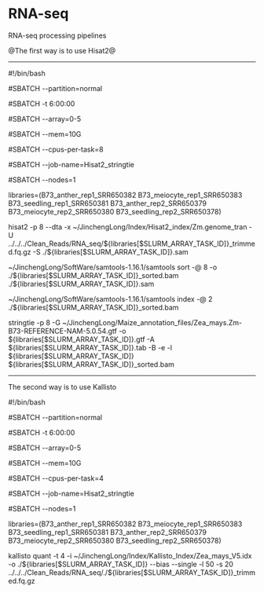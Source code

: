 # RNA-seq
RNA-seq processing pipelines

@The first way is to use Hisat2@
_________________________________________

#!/bin/bash

#SBATCH --partition=normal

#SBATCH -t 6:00:00

#SBATCH --array=0-5

#SBATCH --mem=10G

#SBATCH --cpus-per-task=8

#SBATCH --job-name=Hisat2_stringtie

#SBATCH --nodes=1

libraries=(B73_anther_rep1_SRR650382 B73_meiocyte_rep1_SRR650383 B73_seedling_rep1_SRR650381 B73_anther_rep2_SRR650379 B73_meiocyte_rep2_SRR650380 B73_seedling_rep2_SRR650378)

hisat2 -p 8 --dta -x ~/JinchengLong/Index/Hisat2_index/Zm.genome_tran -U ../../../Clean_Reads/RNA_seq/${libraries[$SLURM_ARRAY_TASK_ID]}_trimmed.fq.gz -S ./${libraries[$SLURM_ARRAY_TASK_ID]}.sam

~/JinchengLong/SoftWare/samtools-1.16.1/samtools sort -@ 8 -o ./${libraries[$SLURM_ARRAY_TASK_ID]}_sorted.bam ./${libraries[$SLURM_ARRAY_TASK_ID]}.sam

~/JinchengLong/SoftWare/samtools-1.16.1/samtools index -@ 2 ./${libraries[$SLURM_ARRAY_TASK_ID]}_sorted.bam

stringtie -p 8 -G ~/JinchengLong/Maize_annotation_files/Zea_mays.Zm-B73-REFERENCE-NAM-5.0.54.gtf -o ${libraries[$SLURM_ARRAY_TASK_ID]}.gtf -A ${libraries[$SLURM_ARRAY_TASK_ID]}.tab -B -e -l ${libraries[$SLURM_ARRAY_TASK_ID]} ${libraries[$SLURM_ARRAY_TASK_ID]}_sorted.bam

______________________________________________________________________________________________________________________________________________

The second way is to use Kallisto

#!/bin/bash

#SBATCH --partition=normal

#SBATCH -t 6:00:00

#SBATCH --array=0-5

#SBATCH --mem=10G

#SBATCH --cpus-per-task=4

#SBATCH --job-name=Hisat2_stringtie

#SBATCH --nodes=1

libraries=(B73_anther_rep1_SRR650382 B73_meiocyte_rep1_SRR650383 B73_seedling_rep1_SRR650381 B73_anther_rep2_SRR650379 B73_meiocyte_rep2_SRR650380 B73_seedling_rep2_SRR650378)

kallisto quant -t 4 -i ~/JinchengLong/Index/Kallisto_Index/Zea_mays_V5.idx -o ./${libraries[$SLURM_ARRAY_TASK_ID]} --bias --single -l 50 -s 20 ../../../Clean_Reads/RNA_seq/./${libraries[$SLURM_ARRAY_TASK_ID]}_trimmed.fq.gz

